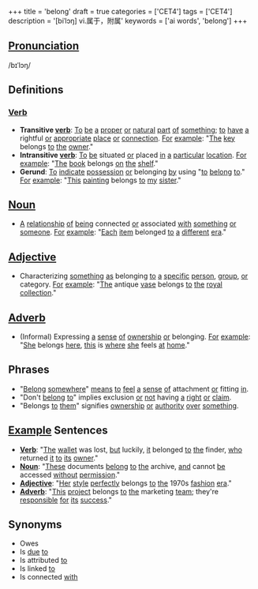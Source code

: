 +++
title = 'belong'
draft = true
categories = ['CET4']
tags = ['CET4']
description = '[biˈlɔŋ] vi.属于，附属'
keywords = ['ai words', 'belong']
+++

## [Pronunciation](/en/post/pronunciation/)
/bɪˈlɔŋ/

## Definitions
### [Verb](/en/post/verb/)
- **Transitive [verb](/en/post/verb/)**: [To](/en/post/to/) [be](/en/post/be/) [a](/en/post/a/) [proper](/en/post/proper/) [or](/en/post/or/) [natural](/en/post/natural/) [part](/en/post/part/) [of](/en/post/of/) [something](/en/post/something/); [to](/en/post/to/) [have](/en/post/have/) [a](/en/post/a/) rightful [or](/en/post/or/) [appropriate](/en/post/appropriate/) [place](/en/post/place/) [or](/en/post/or/) [connection](/en/post/connection/). [For](/en/post/for/) [example](/en/post/example/): "[The](/en/post/the/) [key](/en/post/key/) belongs [to](/en/post/to/) [the](/en/post/the/) [owner](/en/post/owner/)."
- **Intransitive [verb](/en/post/verb/)**: [To](/en/post/to/) [be](/en/post/be/) situated [or](/en/post/or/) placed [in](/en/post/in/) [a](/en/post/a/) [particular](/en/post/particular/) [location](/en/post/location/). [For](/en/post/for/) [example](/en/post/example/): "[The](/en/post/the/) [book](/en/post/book/) belongs [on](/en/post/on/) [the](/en/post/the/) [shelf](/en/post/shelf/)."
- **Gerund**: [To](/en/post/to/) [indicate](/en/post/indicate/) [possession](/en/post/possession/) [or](/en/post/or/) belonging [by](/en/post/by/) using "[to](/en/post/to/) [belong](/en/post/belong/) [to](/en/post/to/)." [For](/en/post/for/) [example](/en/post/example/): "[This](/en/post/this/) [painting](/en/post/painting/) belongs [to](/en/post/to/) [my](/en/post/my/) [sister](/en/post/sister/)."

## [Noun](/en/post/noun/)
- [A](/en/post/a/) [relationship](/en/post/relationship/) [of](/en/post/of/) [being](/en/post/being/) connected [or](/en/post/or/) associated [with](/en/post/with/) [something](/en/post/something/) [or](/en/post/or/) [someone](/en/post/someone/). [For](/en/post/for/) [example](/en/post/example/): "[Each](/en/post/each/) [item](/en/post/item/) belonged [to](/en/post/to/) [a](/en/post/a/) [different](/en/post/different/) [era](/en/post/era/)."

## [Adjective](/en/post/adjective/)
- Characterizing [something](/en/post/something/) [as](/en/post/as/) belonging [to](/en/post/to/) [a](/en/post/a/) [specific](/en/post/specific/) [person](/en/post/person/), [group](/en/post/group/), [or](/en/post/or/) category. [For](/en/post/for/) [example](/en/post/example/): "[The](/en/post/the/) antique [vase](/en/post/vase/) belongs [to](/en/post/to/) [the](/en/post/the/) [royal](/en/post/royal/) [collection](/en/post/collection/)."

## [Adverb](/en/post/adverb/)
- (Informal) Expressing [a](/en/post/a/) [sense](/en/post/sense/) [of](/en/post/of/) [ownership](/en/post/ownership/) [or](/en/post/or/) belonging. [For](/en/post/for/) [example](/en/post/example/): "[She](/en/post/she/) belongs [here](/en/post/here/), [this](/en/post/this/) is [where](/en/post/where/) [she](/en/post/she/) feels [at](/en/post/at/) [home](/en/post/home/)."

## Phrases
- "[Belong](/en/post/belong/) [somewhere](/en/post/somewhere/)" [means](/en/post/means/) [to](/en/post/to/) [feel](/en/post/feel/) [a](/en/post/a/) [sense](/en/post/sense/) [of](/en/post/of/) attachment [or](/en/post/or/) fitting [in](/en/post/in/).
- "Don't [belong](/en/post/belong/) [to](/en/post/to/)" implies exclusion [or](/en/post/or/) [not](/en/post/not/) having [a](/en/post/a/) [right](/en/post/right/) [or](/en/post/or/) [claim](/en/post/claim/).
- "Belongs [to](/en/post/to/) [them](/en/post/them/)" signifies [ownership](/en/post/ownership/) [or](/en/post/or/) [authority](/en/post/authority/) [over](/en/post/over/) [something](/en/post/something/).

## [Example](/en/post/example/) Sentences
- **[Verb](/en/post/verb/)**: "[The](/en/post/the/) [wallet](/en/post/wallet/) was lost, [but](/en/post/but/) luckily, [it](/en/post/it/) belonged [to](/en/post/to/) [the](/en/post/the/) finder, [who](/en/post/who/) returned [it](/en/post/it/) [to](/en/post/to/) [its](/en/post/its/) [owner](/en/post/owner/)."
- **[Noun](/en/post/noun/)**: "[These](/en/post/these/) documents [belong](/en/post/belong/) [to](/en/post/to/) [the](/en/post/the/) archive, [and](/en/post/and/) cannot [be](/en/post/be/) accessed [without](/en/post/without/) [permission](/en/post/permission/)."
- **[Adjective](/en/post/adjective/)**: "[Her](/en/post/her/) [style](/en/post/style/) [perfectly](/en/post/perfectly/) belongs [to](/en/post/to/) [the](/en/post/the/) 1970s [fashion](/en/post/fashion/) [era](/en/post/era/)."
- **[Adverb](/en/post/adverb/)**: "[This](/en/post/this/) [project](/en/post/project/) belongs [to](/en/post/to/) [the](/en/post/the/) marketing [team](/en/post/team/); they're [responsible](/en/post/responsible/) [for](/en/post/for/) [its](/en/post/its/) [success](/en/post/success/)."

## Synonyms
- Owes
- Is [due](/en/post/due/) [to](/en/post/to/)
- Is attributed [to](/en/post/to/)
- Is linked [to](/en/post/to/)
- Is connected [with](/en/post/with/)
